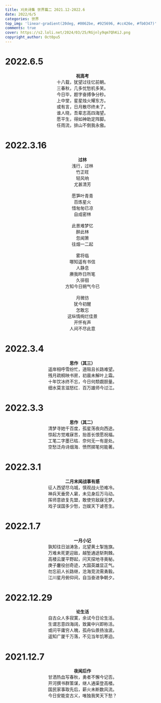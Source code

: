 ```yaml
---
title: 刈夫诗集 世界篇二 2021.12-2022.6
date: 2022/6/5
categories: 世界
top_img: 'linear-gradient(20deg, #0062be, #925696, #cc426e, #fb0347)'
comments: true
cover: https://s2.loli.net/2024/03/25/RGjnly9qm7QhKiJ.png
copyright_author: Oct0pu5
---
```


<h1>2022.6.5</h1>
<center>
<b>祝高考</b><br>
十八载，犹望过往忆前朝。<br>
三春秋，几多忧愁机多笑。<br>
今日毕，题字奋搏争分秒。<br>
上中堂，星星烛火耀东方。<br>
或有言，日月散尽终未了。<br>
谁人晓，吾辈志高四海望。<br>
愿平生，得如神助定阵脚。<br>
任雨流，排山不倒我永傲。<br>
</center>

<h1>2022.3.16</h1>
<center>
<b>过林</b><br>
浅行，过林<br>
竹正旺<br>
轻风响<br>
尤甚清芳<br>
<br>
愿笋叶青青<br>
百炼星火<br>
惜匆匆已凉<br>
自成密林<br>
<br>
此景难梦忆<br>
醉此林<br>
忽闻箫<br>
往烟一二起<br>
<br>
雾将临<br>
哪知遥有书信<br>
人静息<br>
赓我昨日所笔<br>
久徘徊<br>
方知今日朔气今已<br>
<br>
月微彷<br>
犹今初醒<br>
怎敢忘<br>
这纵情绚烂佳景<br>
开怀有声<br>
人间不尽此意<br>
</center>

<h1>2022.3.4</h1>
<center>
<b>思作（其三）</b><br>
遥岸相呼雪纷忙，道阻且长路难望。<br>
残月疏桐映书房，初晨未解叶上霜。<br>
十年饮冰终不忘，今日何颓觑胆量。<br>
细水莫言滋怒红．百万雄师今过江。<br>
</center>

<h1>2022.3.3</h1>
<center>
<b>思作（其二）</b><br>
清梦寻她千百度，孤星荡夜向西途。<br>
惊起方觉难寐苦，抬首长恨愿祝福。<br>
工笔二字墨已枯．奈何无一有是处。<br>
空愁泛舟诗烟海．愤然掷笔何能著。<br>
</center>

<h1>2022.3.1</h1>
<center>
<b>二月末闻战事有感</b><br>
征人西望尽乌城，慎观战火恐难冷。<br>
神兵天垂旁人窘，未见身后万马动。<br>
挥师意欲复先盟，敢使穷敌寐无梦。<br>
戏子误国多少愁，岂娱天下谑苍生。<br>
</center>

<h1>2022.1.7</h1>
<center>
<b>一月小记</b><br>
孰知往日汹涛急，北望黄土掣旌旗。<br>
万难未死更迎敌，越堑通途斩荆棘。<br>
高楼云厦平野起，问天探地寻奥秘。<br>
庚子鏖役创奇迹，大国英雄显正气。<br>
勿忘前人长路继，沧海竞流需勇毅。<br>
江川星月俯仰间，自当奋进争朝夕。<br>
</center>

<h1>2022.12.29</h1>
<center>
<b>论生活</b><br>
自古众人多寂寞，余试今日论生活。<br>
生谓志意四海阔，致冀中兴即称活。<br>
或问平庸穷人魄，孤舟仙景扬浊波。<br>
遥知广厦千万落，不见当年饥寒迫。<br>
</center>

<h1>2021.12.7</h1>
<center>
<b>夜闻后作</b><br>
甘洒热血写春秋，勇者不懈今记否。<br>
开河撰书群策谋，继人通渠登高楼。<br>
国民家事取先后，薪火未断数风流。<br>
今日安能变古义，唯独我笑天下愁？<br>
</center>